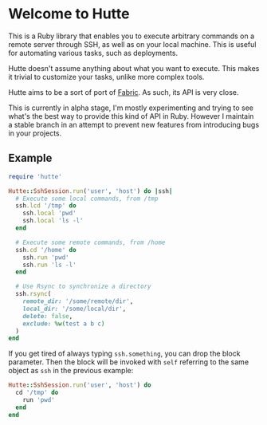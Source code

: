 # Welcome to Hutte

This is a Ruby library that enables you to execute arbitrary commands
on a remote server through SSH, as well as on your local machine.
This is useful for automating various tasks, such as deployments.

Hutte doesn't assume anything about what you want to execute.  This
makes it trivial to customize your tasks, unlike more complex tools.

Hutte aims to be a sort of port of [Fabric](http://www.fabfile.org/).
As such, its API is very close.

This is currently in alpha stage, I'm mostly experimenting and trying
to see what's the best way to provide this kind of API in
Ruby. However I maintain a stable branch in an attempt to prevent new
features from introducing bugs in your projects.

## Example

```ruby
require 'hutte'

Hutte::SshSession.run('user', 'host') do |ssh|
  # Execute some local commands, from /tmp
  ssh.lcd '/tmp' do
    ssh.local 'pwd'
    ssh.local 'ls -l'
  end

  # Execute some remote commands, from /home
  ssh.cd '/home' do
    ssh.run 'pwd'
    ssh.run 'ls -l'
  end

  # Use Rsync to synchronize a directory
  ssh.rsync(
    remote_dir: '/some/remote/dir',
    local_dir: '/some/local/dir',
    delete: false,
    exclude: %w(test a b c)
  )
end
```

If you get tired of always typing `ssh.something`, you can drop the block
parameter.
Then the block will be invoked with `self` referring to the same object as
`ssh` in the previous example:

```ruby
Hutte::SshSession.run('user', 'host') do
  cd '/tmp' do
    run 'pwd'
  end
end
```
